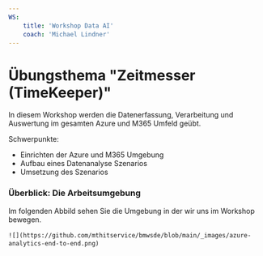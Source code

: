 ```yaml
---
WS:
    title: 'Workshop Data AI'
    coach: 'Michael Lindner'
---
```


# Übungsthema "Zeitmesser (TimeKeeper)"

In diesem Workshop werden die Datenerfassung, Verarbeitung und Auswertung im gesamten Azure und M365 Umfeld geübt.

Schwerpunkte:

- Einrichten der Azure und M365 Umgebung
- Aufbau eines Datenanalyse Szenarios
- Umsetzung des Szenarios

### Überblick: Die Arbeitsumgebung

Im folgenden Abbild sehen Sie die Umgebung in der wir uns im Workshop bewegen.

    ![](https://github.com/mthitservice/bmwsde/blob/main/_images/azure-analytics-end-to-end.png)
